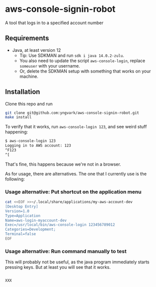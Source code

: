 # aws-console-signin-robot
A tool that logs in to a specified account number

## Requirements

* Java, at least version 12
  * Tip: Use SDKMAN and run `sdk i java 14.0.2-zulu`.
  * You also need to update the script `aws-console-login`, replace `someuser` with your username.
  * Or, delete the SDKMAN setup with something that works on your machine.

## Installation

Clone this repo and run

```bash
git clone git@github.com:yngvark/aws-console-signin-robot.git
make install
```

To verify that it works, run `aws-console-login 123`, and see weird stuff happening:

```bash
$ aws-console-login 123
Logging in to AWS account: 123
^F123
^[
```

That's fine, this happens because we're not in a browser.

As for usage, there are alternatives. The one that I currently use is the following:

### Usage alternative: Put shortcut on the application menu

```bash
cat <<EOF >>~/.local/share/applications/my-aws-account-dev
[Desktop Entry]
Version=1.0
Type=Application
Name=aws-login-myaccount-dev
Exec=/usr/local/bin/aws-console-login 123456789012
Categories=Development;
Terminal=false
EOF
```

### Usage alternative: Run command manually to test

This will probably not be useful, as the java program immediately starts pressing keys. But at least you
will see that it works.

```

XXX